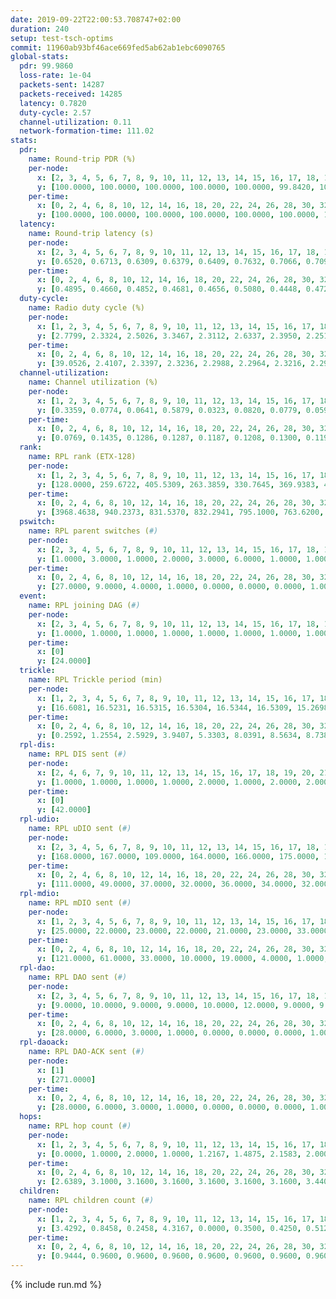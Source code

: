 ```yaml
---
date: 2019-09-22T22:00:53.708747+02:00
duration: 240
setup: test-tsch-optims
commit: 11960ab93bf46ace669fed5ab62ab1ebc6090765
global-stats:
  pdr: 99.9860
  loss-rate: 1e-04
  packets-sent: 14287
  packets-received: 14285
  latency: 0.7820
  duty-cycle: 2.57
  channel-utilization: 0.11
  network-formation-time: 111.02
stats:
  pdr:
    name: Round-trip PDR (%)
    per-node:
      x: [2, 3, 4, 5, 6, 7, 8, 9, 10, 11, 12, 13, 14, 15, 16, 17, 18, 19, 20, 21, 22, 23, 24, 25]
      y: [100.0000, 100.0000, 100.0000, 100.0000, 100.0000, 99.8420, 100.0000, 100.0000, 100.0000, 100.0000, 100.0000, 100.0000, 100.0000, 100.0000, 100.0000, 99.8350, 100.0000, 100.0000, 100.0000, 100.0000, 100.0000, 100.0000, 100.0000, 100.0000]
    per-time:
      x: [0, 2, 4, 6, 8, 10, 12, 14, 16, 18, 20, 22, 24, 26, 28, 30, 32, 34, 36, 38, 40, 42, 44, 46, 48, 50, 52, 54, 56, 58, 60, 62, 64, 66, 68, 70, 72, 74, 76, 78, 80, 82, 84, 86, 88, 90, 92, 94, 96, 98, 100, 102, 104, 106, 108, 110, 112, 114, 116, 118, 120, 122, 124, 126, 128, 130, 132, 134, 136, 138, 140, 142, 144, 146, 148, 150, 152, 154, 156, 158, 160, 162, 164, 166, 168, 170, 172, 174, 176, 178, 180, 182, 184, 186, 188, 190, 192, 194, 196, 198, 200, 202, 204, 206, 208, 210, 212, 214, 216, 218, 220, 222, 224, 226, 228, 230, 232, 234, 236, 238]
      y: [100.0000, 100.0000, 100.0000, 100.0000, 100.0000, 100.0000, 100.0000, 100.0000, 100.0000, 100.0000, 100.0000, 100.0000, 100.0000, 100.0000, 100.0000, 100.0000, 100.0000, 100.0000, 100.0000, 100.0000, 100.0000, 100.0000, 100.0000, 100.0000, 100.0000, 100.0000, 100.0000, 100.0000, 100.0000, 99.1667, 100.0000, 100.0000, 100.0000, 100.0000, 100.0000, 100.0000, 100.0000, 100.0000, 100.0000, 100.0000, 100.0000, 100.0000, 100.0000, 100.0000, 100.0000, 100.0000, 100.0000, 100.0000, 100.0000, 100.0000, 100.0000, 99.1667, 100.0000, 100.0000, 100.0000, 100.0000, 100.0000, 100.0000, 100.0000, 100.0000, 100.0000, 100.0000, 100.0000, 100.0000, 100.0000, 100.0000, 100.0000, 100.0000, 100.0000, 100.0000, 100.0000, 100.0000, 100.0000, 100.0000, 100.0000, 100.0000, 100.0000, 100.0000, 100.0000, 100.0000, 100.0000, 100.0000, 100.0000, 100.0000, 100.0000, 100.0000, 100.0000, 100.0000, 100.0000, 100.0000, 100.0000, 100.0000, 100.0000, 100.0000, 100.0000, 100.0000, 100.0000, 100.0000, 100.0000, 100.0000, 100.0000, 100.0000, 100.0000, 100.0000, 100.0000, 100.0000, 100.0000, 100.0000, 100.0000, 100.0000, 100.0000, 100.0000, 100.0000, 100.0000, 100.0000, 100.0000, 100.0000, 100.0000, 100.0000, 100.0000]
  latency:
    name: Round-trip latency (s)
    per-node:
      x: [2, 3, 4, 5, 6, 7, 8, 9, 10, 11, 12, 13, 14, 15, 16, 17, 18, 19, 20, 21, 22, 23, 24, 25]
      y: [0.6520, 0.6713, 0.6309, 0.6379, 0.6409, 0.7632, 0.7066, 0.7091, 0.6014, 0.6669, 0.7102, 0.6801, 0.7364, 0.8299, 0.7664, 0.8119, 0.8737, 0.8476, 0.9154, 0.9614, 0.8842, 1.0175, 1.0619, 0.9875]
    per-time:
      x: [0, 2, 4, 6, 8, 10, 12, 14, 16, 18, 20, 22, 24, 26, 28, 30, 32, 34, 36, 38, 40, 42, 44, 46, 48, 50, 52, 54, 56, 58, 60, 62, 64, 66, 68, 70, 72, 74, 76, 78, 80, 82, 84, 86, 88, 90, 92, 94, 96, 98, 100, 102, 104, 106, 108, 110, 112, 114, 116, 118, 120, 122, 124, 126, 128, 130, 132, 134, 136, 138, 140, 142, 144, 146, 148, 150, 152, 154, 156, 158, 160, 162, 164, 166, 168, 170, 172, 174, 176, 178, 180, 182, 184, 186, 188, 190, 192, 194, 196, 198, 200, 202, 204, 206, 208, 210, 212, 214, 216, 218, 220, 222, 224, 226, 228, 230, 232, 234, 236, 238]
      y: [0.4895, 0.4660, 0.4852, 0.4681, 0.4656, 0.5080, 0.4448, 0.4724, 0.4821, 0.4658, 0.4700, 0.4590, 0.4266, 0.4865, 0.5822, 0.4923, 0.4571, 0.4400, 0.4189, 0.4911, 0.4921, 0.4856, 0.4806, 0.4527, 0.4613, 0.4048, 0.4224, 0.3986, 0.3887, 0.3714, 0.3617, 0.3741, 0.3942, 0.3711, 0.3747, 0.3939, 0.3694, 0.3827, 0.3539, 0.3740, 0.3640, 0.3977, 0.3797, 0.4107, 0.3938, 0.3616, 0.3467, 0.3969, 0.3934, 0.3960, 0.3973, 0.4008, 0.3918, 0.4570, 0.5465, 0.4316, 0.3852, 0.4562, 0.3950, 0.7233, 0.6541, 0.5782, 0.5446, 0.4186, 0.4871, 1.0234, 1.1883, 0.8048, 0.5478, 0.5082, 0.5002, 0.9934, 1.3415, 1.2863, 0.8851, 0.6329, 0.6024, 1.0540, 1.2997, 1.3070, 1.2854, 1.1879, 0.7276, 1.0713, 1.2890, 1.3234, 1.2863, 1.3487, 1.3228, 1.1823, 1.3296, 1.3386, 1.2920, 1.3203, 1.3599, 1.3238, 1.3173, 1.3460, 1.3146, 1.3167, 1.3544, 1.3099, 1.2966, 1.3112, 1.3397, 1.3345, 1.3262, 1.3168, 1.3169, 1.2984, 1.3223, 1.3296, 1.3129, 1.3146, 1.3151, 1.3194, 1.3075, 1.3188, 1.3442, 1.1586]
  duty-cycle:
    name: Radio duty cycle (%)
    per-node:
      x: [1, 2, 3, 4, 5, 6, 7, 8, 9, 10, 11, 12, 13, 14, 15, 16, 17, 18, 19, 20, 21, 22, 23, 24, 25]
      y: [2.7799, 2.3324, 2.5026, 3.3467, 2.3112, 2.6337, 2.3950, 2.2518, 2.3885, 2.7032, 2.4432, 2.4962, 2.8174, 2.5584, 2.2475, 2.5420, 2.4679, 2.5964, 2.6586, 2.5846, 2.5951, 2.6902, 2.6491, 2.6894, 2.6361]
    per-time:
      x: [0, 2, 4, 6, 8, 10, 12, 14, 16, 18, 20, 22, 24, 26, 28, 30, 32, 34, 36, 38, 40, 42, 44, 46, 48, 50, 52, 54, 56, 58, 60, 62, 64, 66, 68, 70, 72, 74, 76, 78, 80, 82, 84, 86, 88, 90, 92, 94, 96, 98, 100, 102, 104, 106, 108, 110, 112, 114, 116, 118, 120, 122, 124, 126, 128, 130, 132, 134, 136, 138, 140, 142, 144, 146, 148, 150, 152, 154, 156, 158, 160, 162, 164, 166, 168, 170, 172, 174, 176, 178, 180, 182, 184, 186, 188, 190, 192, 194, 196, 198, 200, 202, 204, 206, 208, 210, 212, 214, 216, 218, 220, 222, 224, 226, 228, 230, 232, 234, 236, 238]
      y: [39.0526, 2.4107, 2.3397, 2.3236, 2.2988, 2.2964, 2.3216, 2.2953, 2.3177, 2.3277, 2.3064, 2.2995, 2.2995, 2.2854, 2.3501, 2.4062, 2.3462, 2.3239, 2.2841, 2.2641, 2.3044, 2.2922, 2.3027, 2.3055, 2.3058, 2.2976, 2.2612, 2.2760, 2.2674, 2.2586, 2.2935, 2.2486, 2.2548, 2.2800, 2.2535, 2.2706, 2.2690, 2.2510, 2.2464, 2.2421, 2.2469, 2.2628, 2.2962, 2.2871, 2.2801, 2.2918, 2.2695, 2.2544, 2.2550, 2.2883, 2.2487, 2.2507, 2.2586, 2.2384, 2.2335, 2.2134, 2.2363, 2.2517, 2.2585, 2.2271, 2.2484, 2.2513, 2.2179, 2.2321, 2.2649, 2.2708, 2.2377, 2.2506, 2.2384, 2.3178, 2.2537, 2.2694, 2.2356, 2.2664, 2.2371, 2.2450, 2.2587, 2.2423, 2.2512, 2.2379, 2.2181, 2.2326, 2.2474, 2.2527, 2.2339, 2.2321, 2.2592, 2.2366, 2.2640, 2.2404, 2.2162, 2.2403, 2.2562, 2.2354, 2.2463, 2.2537, 2.2371, 2.2436, 2.2458, 2.2480, 2.2400, 2.2562, 2.2512, 2.2385, 2.2665, 2.2725, 2.2615, 2.2728, 2.2412, 2.2498, 2.2354, 2.2610, 2.2580, 2.2395, 2.2500, 2.2579, 2.2468, 2.2415, 2.2526, 2.2821]
  channel-utilization:
    name: Channel utilization (%)
    per-node:
      x: [1, 2, 3, 4, 5, 6, 7, 8, 9, 10, 11, 12, 13, 14, 15, 16, 17, 18, 19, 20, 21, 22, 23, 24, 25]
      y: [0.3359, 0.0774, 0.0641, 0.5879, 0.0323, 0.0820, 0.0779, 0.0595, 0.0551, 0.3086, 0.0324, 0.1107, 0.2073, 0.0605, 0.0406, 0.1300, 0.0622, 0.0712, 0.0702, 0.0533, 0.0494, 0.0480, 0.0309, 0.0337, 0.0347]
    per-time:
      x: [0, 2, 4, 6, 8, 10, 12, 14, 16, 18, 20, 22, 24, 26, 28, 30, 32, 34, 36, 38, 40, 42, 44, 46, 48, 50, 52, 54, 56, 58, 60, 62, 64, 66, 68, 70, 72, 74, 76, 78, 80, 82, 84, 86, 88, 90, 92, 94, 96, 98, 100, 102, 104, 106, 108, 110, 112, 114, 116, 118, 120, 122, 124, 126, 128, 130, 132, 134, 136, 138, 140, 142, 144, 146, 148, 150, 152, 154, 156, 158, 160, 162, 164, 166, 168, 170, 172, 174, 176, 178, 180, 182, 184, 186, 188, 190, 192, 194, 196, 198, 200, 202, 204, 206, 208, 210, 212, 214, 216, 218, 220, 222, 224, 226, 228, 230, 232, 234, 236, 238]
      y: [0.0769, 0.1435, 0.1286, 0.1287, 0.1187, 0.1208, 0.1300, 0.1198, 0.1275, 0.1306, 0.1257, 0.1224, 0.1227, 0.1182, 0.1381, 0.1583, 0.1383, 0.1299, 0.1186, 0.1104, 0.1252, 0.1221, 0.1236, 0.1247, 0.1252, 0.1212, 0.1106, 0.1156, 0.1121, 0.1078, 0.1176, 0.1027, 0.1028, 0.1116, 0.1046, 0.1081, 0.1073, 0.1025, 0.1020, 0.1012, 0.1011, 0.1062, 0.1177, 0.1159, 0.1142, 0.1187, 0.1121, 0.1068, 0.1063, 0.1170, 0.1048, 0.1040, 0.1074, 0.1021, 0.1001, 0.0925, 0.1006, 0.1065, 0.1077, 0.0943, 0.1023, 0.1034, 0.0937, 0.0989, 0.1092, 0.1095, 0.0981, 0.1012, 0.0994, 0.1215, 0.1041, 0.1093, 0.0973, 0.1075, 0.0982, 0.1009, 0.1053, 0.1000, 0.1007, 0.0998, 0.0934, 0.0996, 0.1014, 0.1050, 0.0957, 0.0965, 0.1045, 0.0962, 0.1066, 0.1004, 0.0917, 0.1003, 0.1048, 0.1002, 0.1033, 0.1030, 0.1005, 0.1013, 0.1034, 0.1014, 0.1013, 0.1047, 0.1019, 0.0975, 0.1040, 0.1081, 0.1071, 0.1103, 0.1013, 0.1021, 0.0980, 0.1060, 0.1051, 0.0985, 0.1030, 0.1063, 0.0998, 0.1005, 0.1032, 0.1129]
  rank:
    name: RPL rank (ETX-128)
    per-node:
      x: [1, 2, 3, 4, 5, 6, 7, 8, 9, 10, 11, 12, 13, 14, 15, 16, 17, 18, 19, 20, 21, 22, 23, 24, 25]
      y: [128.0000, 259.6722, 405.5309, 263.3859, 330.7645, 369.9383, 495.1220, 485.9544, 539.6266, 411.5560, 842.3678, 547.5909, 875.6951, 632.9143, 707.7171, 946.4297, 695.7390, 788.7611, 773.5410, 864.8760, 904.1793, 823.3496, 963.5645, 950.6104, 958.6640]
    per-time:
      x: [0, 2, 4, 6, 8, 10, 12, 14, 16, 18, 20, 22, 24, 26, 28, 30, 32, 34, 36, 38, 40, 42, 44, 46, 48, 50, 52, 54, 56, 58, 60, 62, 64, 66, 68, 70, 72, 74, 76, 78, 80, 82, 84, 86, 88, 90, 92, 94, 96, 98, 100, 102, 104, 106, 108, 110, 112, 114, 116, 118, 120, 122, 124, 126, 128, 130, 132, 134, 136, 138, 140, 142, 144, 146, 148, 150, 152, 154, 156, 158, 160, 162, 164, 166, 168, 170, 172, 174, 176, 178, 180, 182, 184, 186, 188, 190, 192, 194, 196, 198, 200, 202, 204, 206, 208, 210, 212, 214, 216, 218, 220, 222, 224, 226, 228, 230, 232, 234, 236, 238]
      y: [3968.4638, 940.2373, 831.5370, 832.2941, 795.1000, 763.6200, 753.6600, 749.2549, 731.7600, 726.6667, 703.7000, 692.7400, 689.7400, 707.2549, 723.2400, 744.4600, 753.6471, 702.5000, 697.0000, 680.6800, 686.6800, 700.5000, 708.8431, 725.1400, 731.1800, 721.6863, 700.5769, 692.3462, 726.1509, 686.0000, 727.9655, 654.6400, 651.7600, 643.9400, 634.8000, 605.9630, 580.6792, 578.8627, 579.5000, 560.2400, 558.6600, 560.7500, 587.3269, 572.5600, 584.6154, 579.7647, 568.3922, 557.7925, 551.8200, 552.6471, 546.1176, 544.8200, 537.7115, 553.2400, 557.3800, 555.3137, 557.9245, 570.4400, 584.8846, 593.2800, 587.1961, 575.3725, 560.4400, 570.3400, 594.8519, 592.2600, 591.3200, 585.7800, 586.8077, 569.6481, 550.6863, 554.0200, 549.8600, 551.1600, 542.4717, 533.9804, 527.6400, 533.2200, 531.4000, 533.6600, 536.3600, 526.4000, 532.3400, 529.8200, 530.1600, 534.7255, 526.7400, 525.6000, 537.0800, 561.7200, 559.0000, 556.0600, 550.7600, 556.7222, 526.7000, 526.5800, 530.0200, 532.7000, 536.6275, 563.8800, 570.5098, 568.9200, 582.8462, 579.5849, 559.7059, 556.3000, 557.5800, 570.8491, 550.5200, 540.9000, 535.9800, 529.6400, 527.3000, 523.3922, 529.2400, 527.8800, 529.0400, 527.9400, 531.0196, 522.7200]
  pswitch:
    name: RPL parent switches (#)
    per-node:
      x: [2, 3, 4, 5, 6, 7, 8, 9, 10, 11, 12, 13, 14, 15, 16, 17, 18, 19, 20, 21, 22, 23, 24, 25]
      y: [1.0000, 3.0000, 1.0000, 2.0000, 3.0000, 6.0000, 1.0000, 1.0000, 1.0000, 2.0000, 2.0000, 6.0000, 5.0000, 11.0000, 9.0000, 9.0000, 8.0000, 5.0000, 11.0000, 12.0000, 7.0000, 9.0000, 10.0000, 8.0000]
    per-time:
      x: [0, 2, 4, 6, 8, 10, 12, 14, 16, 18, 20, 22, 24, 26, 28, 30, 32, 34, 36, 38, 40, 42, 44, 46, 48, 50, 52, 54, 56, 58, 60, 62, 64, 66, 68, 70, 72, 74, 76, 78, 80, 82, 84, 86, 88, 90, 92, 94, 96, 98, 100, 102, 104, 106, 108, 110, 112, 114, 116, 118, 120, 122, 124, 126, 128, 130, 132, 134, 136, 138, 140, 142, 144, 146, 148, 150, 152, 154, 156, 158, 160, 162, 164, 166, 168, 170, 172, 174, 176, 178, 180, 182, 184, 186, 188, 190, 192, 194, 196, 198, 200, 202, 204, 206, 208, 210, 212, 214, 216, 218, 220, 222, 224, 226, 228, 230, 232, 234, 236]
      y: [27.0000, 9.0000, 4.0000, 1.0000, 0.0000, 0.0000, 0.0000, 1.0000, 0.0000, 1.0000, 0.0000, 0.0000, 0.0000, 1.0000, 0.0000, 0.0000, 1.0000, 2.0000, 2.0000, 0.0000, 0.0000, 0.0000, 1.0000, 0.0000, 0.0000, 1.0000, 2.0000, 2.0000, 3.0000, 2.0000, 8.0000, 0.0000, 0.0000, 0.0000, 0.0000, 4.0000, 3.0000, 1.0000, 0.0000, 0.0000, 0.0000, 2.0000, 2.0000, 0.0000, 2.0000, 1.0000, 1.0000, 3.0000, 0.0000, 1.0000, 1.0000, 0.0000, 2.0000, 0.0000, 0.0000, 1.0000, 3.0000, 0.0000, 2.0000, 0.0000, 1.0000, 1.0000, 0.0000, 0.0000, 4.0000, 0.0000, 0.0000, 0.0000, 2.0000, 4.0000, 1.0000, 0.0000, 0.0000, 0.0000, 3.0000, 1.0000, 0.0000, 0.0000, 0.0000, 0.0000, 0.0000, 0.0000, 0.0000, 0.0000, 0.0000, 1.0000, 0.0000, 0.0000, 0.0000, 0.0000, 1.0000, 0.0000, 0.0000, 4.0000, 0.0000, 0.0000, 0.0000, 0.0000, 1.0000, 0.0000, 1.0000, 0.0000, 2.0000, 3.0000, 1.0000, 0.0000, 0.0000, 3.0000, 0.0000, 0.0000, 0.0000, 0.0000, 0.0000, 1.0000, 0.0000, 0.0000, 0.0000, 0.0000, 1.0000]
  event:
    name: RPL joining DAG (#)
    per-node:
      x: [2, 3, 4, 5, 6, 7, 8, 9, 10, 11, 12, 13, 14, 15, 16, 17, 18, 19, 20, 21, 22, 23, 24, 25]
      y: [1.0000, 1.0000, 1.0000, 1.0000, 1.0000, 1.0000, 1.0000, 1.0000, 1.0000, 1.0000, 1.0000, 1.0000, 1.0000, 1.0000, 1.0000, 1.0000, 1.0000, 1.0000, 1.0000, 1.0000, 1.0000, 1.0000, 1.0000, 1.0000]
    per-time:
      x: [0]
      y: [24.0000]
  trickle:
    name: RPL Trickle period (min)
    per-node:
      x: [1, 2, 3, 4, 5, 6, 7, 8, 9, 10, 11, 12, 13, 14, 15, 16, 17, 18, 19, 20, 21, 22, 23, 24, 25]
      y: [16.6081, 16.5231, 16.5315, 16.5304, 16.5344, 16.5309, 15.2698, 16.5231, 16.5228, 16.5231, 16.5267, 16.5270, 16.1237, 16.1366, 16.4259, 15.3123, 15.6479, 16.4918, 16.3300, 16.5645, 16.5768, 15.6450, 16.5571, 16.4838, 16.3729]
    per-time:
      x: [0, 2, 4, 6, 8, 10, 12, 14, 16, 18, 20, 22, 24, 26, 28, 30, 32, 34, 36, 38, 40, 42, 44, 46, 48, 50, 52, 54, 56, 58, 60, 62, 64, 66, 68, 70, 72, 74, 76, 78, 80, 82, 84, 86, 88, 90, 92, 94, 96, 98, 100, 102, 104, 106, 108, 110, 112, 114, 116, 118, 120, 122, 124, 126, 128, 130, 132, 134, 136, 138, 140, 142, 144, 146, 148, 150, 152, 154, 156, 158, 160, 162, 164, 166, 168, 170, 172, 174, 176, 178, 180, 182, 184, 186, 188, 190, 192, 194, 196, 198, 200, 202, 204, 206, 208, 210, 212, 214, 216, 218, 220, 222, 224, 226, 228, 230, 232, 234, 236, 238]
      y: [0.2592, 1.2554, 2.5929, 3.9407, 5.3303, 8.0391, 8.5634, 8.7381, 8.7381, 14.0495, 16.7772, 17.4763, 17.4763, 17.4763, 17.4763, 17.4763, 17.4763, 17.4763, 17.4763, 17.4763, 17.4763, 17.4763, 17.4763, 17.4763, 17.4763, 17.4763, 17.4763, 17.4763, 17.4763, 17.4763, 15.7402, 16.2529, 16.4277, 16.4277, 16.6025, 16.1918, 16.2191, 16.2341, 16.6025, 17.0394, 17.1267, 16.9721, 17.1402, 17.1267, 17.4763, 17.4763, 17.4763, 17.4763, 17.4763, 17.4763, 17.4763, 17.4763, 16.8080, 16.8428, 16.8646, 16.9623, 16.9817, 17.1267, 17.1402, 17.1267, 17.1336, 17.3049, 17.4763, 17.4763, 17.4763, 17.4763, 17.4763, 17.4763, 17.4763, 17.4763, 17.4763, 17.4763, 17.4763, 17.4763, 17.4763, 17.4763, 17.4763, 17.4763, 17.4763, 17.4763, 17.4763, 17.4763, 17.4763, 17.4763, 17.4763, 17.4763, 17.4763, 17.4763, 17.4763, 17.4763, 17.4763, 17.4763, 17.4763, 17.4763, 17.4763, 17.4763, 17.4763, 17.4763, 17.4763, 17.4763, 17.4763, 17.4763, 17.4763, 17.4763, 17.4763, 17.4763, 17.4763, 17.4763, 17.4763, 17.4763, 17.4763, 17.4763, 17.4763, 17.4763, 17.4763, 17.4763, 17.4763, 17.4763, 17.4763, 17.4763]
  rpl-dis:
    name: RPL DIS sent (#)
    per-node:
      x: [2, 4, 6, 7, 9, 10, 11, 12, 13, 14, 15, 16, 17, 18, 19, 20, 21, 22, 23, 24, 25]
      y: [1.0000, 1.0000, 1.0000, 1.0000, 2.0000, 1.0000, 2.0000, 2.0000, 2.0000, 1.0000, 2.0000, 2.0000, 2.0000, 3.0000, 3.0000, 2.0000, 2.0000, 2.0000, 4.0000, 3.0000, 3.0000]
    per-time:
      x: [0]
      y: [42.0000]
  rpl-udio:
    name: RPL uDIO sent (#)
    per-node:
      x: [2, 3, 4, 5, 6, 7, 8, 9, 10, 11, 12, 13, 14, 15, 16, 17, 18, 19, 20, 21, 22, 23, 24, 25]
      y: [168.0000, 167.0000, 109.0000, 164.0000, 166.0000, 175.0000, 163.0000, 177.0000, 151.0000, 163.0000, 170.0000, 151.0000, 163.0000, 171.0000, 170.0000, 169.0000, 172.0000, 169.0000, 176.0000, 165.0000, 173.0000, 169.0000, 173.0000, 165.0000]
    per-time:
      x: [0, 2, 4, 6, 8, 10, 12, 14, 16, 18, 20, 22, 24, 26, 28, 30, 32, 34, 36, 38, 40, 42, 44, 46, 48, 50, 52, 54, 56, 58, 60, 62, 64, 66, 68, 70, 72, 74, 76, 78, 80, 82, 84, 86, 88, 90, 92, 94, 96, 98, 100, 102, 104, 106, 108, 110, 112, 114, 116, 118, 120, 122, 124, 126, 128, 130, 132, 134, 136, 138, 140, 142, 144, 146, 148, 150, 152, 154, 156, 158, 160, 162, 164, 166, 168, 170, 172, 174, 176, 178, 180, 182, 184, 186, 188, 190, 192, 194, 196, 198, 200, 202, 204, 206, 208, 210, 212, 214, 216, 218, 220, 222, 224, 226, 228, 230, 232, 234, 236, 238, 240]
      y: [111.0000, 49.0000, 37.0000, 32.0000, 36.0000, 34.0000, 32.0000, 35.0000, 31.0000, 31.0000, 34.0000, 31.0000, 32.0000, 35.0000, 36.0000, 28.0000, 39.0000, 31.0000, 32.0000, 29.0000, 32.0000, 31.0000, 34.0000, 41.0000, 29.0000, 35.0000, 35.0000, 30.0000, 32.0000, 30.0000, 34.0000, 37.0000, 26.0000, 32.0000, 29.0000, 34.0000, 31.0000, 32.0000, 35.0000, 31.0000, 31.0000, 34.0000, 29.0000, 36.0000, 32.0000, 37.0000, 30.0000, 30.0000, 33.0000, 28.0000, 27.0000, 36.0000, 36.0000, 35.0000, 31.0000, 30.0000, 35.0000, 31.0000, 31.0000, 27.0000, 31.0000, 33.0000, 35.0000, 34.0000, 33.0000, 33.0000, 28.0000, 31.0000, 33.0000, 36.0000, 34.0000, 34.0000, 27.0000, 31.0000, 29.0000, 32.0000, 31.0000, 34.0000, 31.0000, 33.0000, 28.0000, 25.0000, 29.0000, 33.0000, 34.0000, 31.0000, 31.0000, 32.0000, 31.0000, 32.0000, 33.0000, 34.0000, 33.0000, 30.0000, 35.0000, 33.0000, 33.0000, 26.0000, 35.0000, 39.0000, 32.0000, 28.0000, 34.0000, 32.0000, 29.0000, 32.0000, 33.0000, 34.0000, 34.0000, 31.0000, 32.0000, 33.0000, 30.0000, 32.0000, 32.0000, 34.0000, 33.0000, 28.0000, 31.0000, 30.0000, 1.0000]
  rpl-mdio:
    name: RPL mDIO sent (#)
    per-node:
      x: [1, 2, 3, 4, 5, 6, 7, 8, 9, 10, 11, 12, 13, 14, 15, 16, 17, 18, 19, 20, 21, 22, 23, 24, 25]
      y: [25.0000, 22.0000, 23.0000, 22.0000, 21.0000, 23.0000, 33.0000, 24.0000, 20.0000, 24.0000, 20.0000, 21.0000, 25.0000, 28.0000, 24.0000, 32.0000, 28.0000, 23.0000, 27.0000, 23.0000, 23.0000, 27.0000, 20.0000, 23.0000, 25.0000]
    per-time:
      x: [0, 2, 4, 6, 8, 10, 12, 14, 16, 18, 20, 22, 24, 26, 28, 30, 32, 34, 36, 38, 40, 42, 44, 46, 48, 50, 52, 54, 56, 58, 60, 62, 64, 66, 68, 70, 72, 74, 76, 78, 80, 82, 84, 86, 88, 90, 92, 94, 96, 98, 100, 102, 104, 106, 108, 110, 112, 114, 116, 118, 120, 122, 124, 126, 128, 130, 132, 134, 136, 138, 140, 142, 144, 146, 148, 150, 152, 154, 156, 158, 160, 162, 164, 166, 168, 170, 172, 174, 176, 178, 180, 182, 184, 186, 188, 190, 192, 194, 196, 198, 200, 202, 204, 206, 208, 210, 212, 214, 216, 218, 220, 222, 224, 226, 228, 230, 232, 234, 236, 238]
      y: [121.0000, 61.0000, 33.0000, 10.0000, 19.0000, 4.0000, 1.0000, 6.0000, 10.0000, 8.0000, 1.0000, 0.0000, 0.0000, 0.0000, 4.0000, 7.0000, 4.0000, 8.0000, 1.0000, 1.0000, 0.0000, 0.0000, 4.0000, 6.0000, 7.0000, 4.0000, 3.0000, 1.0000, 0.0000, 0.0000, 10.0000, 5.0000, 5.0000, 8.0000, 5.0000, 5.0000, 3.0000, 3.0000, 0.0000, 2.0000, 4.0000, 7.0000, 8.0000, 3.0000, 0.0000, 1.0000, 1.0000, 0.0000, 4.0000, 7.0000, 3.0000, 6.0000, 6.0000, 3.0000, 1.0000, 1.0000, 1.0000, 3.0000, 5.0000, 8.0000, 5.0000, 3.0000, 1.0000, 0.0000, 0.0000, 1.0000, 3.0000, 3.0000, 5.0000, 8.0000, 2.0000, 1.0000, 1.0000, 1.0000, 1.0000, 5.0000, 5.0000, 2.0000, 8.0000, 3.0000, 0.0000, 1.0000, 0.0000, 2.0000, 5.0000, 7.0000, 5.0000, 5.0000, 1.0000, 0.0000, 0.0000, 0.0000, 3.0000, 5.0000, 3.0000, 9.0000, 1.0000, 2.0000, 1.0000, 1.0000, 0.0000, 2.0000, 5.0000, 7.0000, 9.0000, 0.0000, 1.0000, 1.0000, 0.0000, 1.0000, 5.0000, 5.0000, 4.0000, 4.0000, 5.0000, 1.0000, 0.0000, 0.0000, 0.0000, 5.0000]
  rpl-dao:
    name: RPL DAO sent (#)
    per-node:
      x: [2, 3, 4, 5, 6, 7, 8, 9, 10, 11, 12, 13, 14, 15, 16, 17, 18, 19, 20, 21, 22, 23, 24, 25]
      y: [9.0000, 10.0000, 9.0000, 9.0000, 10.0000, 12.0000, 9.0000, 9.0000, 9.0000, 9.0000, 9.0000, 12.0000, 11.0000, 15.0000, 12.0000, 12.0000, 13.0000, 12.0000, 15.0000, 14.0000, 13.0000, 12.0000, 14.0000, 12.0000]
    per-time:
      x: [0, 2, 4, 6, 8, 10, 12, 14, 16, 18, 20, 22, 24, 26, 28, 30, 32, 34, 36, 38, 40, 42, 44, 46, 48, 50, 52, 54, 56, 58, 60, 62, 64, 66, 68, 70, 72, 74, 76, 78, 80, 82, 84, 86, 88, 90, 92, 94, 96, 98, 100, 102, 104, 106, 108, 110, 112, 114, 116, 118, 120, 122, 124, 126, 128, 130, 132, 134, 136, 138, 140, 142, 144, 146, 148, 150, 152, 154, 156, 158, 160, 162, 164, 166, 168, 170, 172, 174, 176, 178, 180, 182, 184, 186, 188, 190, 192, 194, 196, 198, 200, 202, 204, 206, 208, 210, 212, 214, 216, 218, 220, 222, 224, 226, 228, 230, 232, 234, 236, 238]
      y: [28.0000, 6.0000, 3.0000, 1.0000, 0.0000, 0.0000, 0.0000, 1.0000, 0.0000, 1.0000, 0.0000, 0.0000, 0.0000, 1.0000, 15.0000, 4.0000, 3.0000, 3.0000, 2.0000, 0.0000, 0.0000, 0.0000, 1.0000, 1.0000, 0.0000, 1.0000, 2.0000, 2.0000, 11.0000, 3.0000, 8.0000, 2.0000, 0.0000, 0.0000, 0.0000, 4.0000, 3.0000, 2.0000, 0.0000, 0.0000, 3.0000, 3.0000, 5.0000, 5.0000, 2.0000, 1.0000, 2.0000, 2.0000, 0.0000, 3.0000, 2.0000, 1.0000, 2.0000, 0.0000, 3.0000, 1.0000, 5.0000, 5.0000, 3.0000, 1.0000, 2.0000, 2.0000, 0.0000, 0.0000, 5.0000, 0.0000, 1.0000, 0.0000, 4.0000, 4.0000, 3.0000, 5.0000, 1.0000, 0.0000, 2.0000, 3.0000, 0.0000, 0.0000, 2.0000, 1.0000, 0.0000, 1.0000, 3.0000, 3.0000, 3.0000, 6.0000, 0.0000, 1.0000, 1.0000, 3.0000, 1.0000, 0.0000, 1.0000, 5.0000, 1.0000, 1.0000, 1.0000, 4.0000, 2.0000, 5.0000, 2.0000, 1.0000, 2.0000, 4.0000, 2.0000, 0.0000, 0.0000, 4.0000, 0.0000, 1.0000, 0.0000, 3.0000, 3.0000, 4.0000, 4.0000, 1.0000, 0.0000, 0.0000, 5.0000, 1.0000]
  rpl-daoack:
    name: RPL DAO-ACK sent (#)
    per-node:
      x: [1]
      y: [271.0000]
    per-time:
      x: [0, 2, 4, 6, 8, 10, 12, 14, 16, 18, 20, 22, 24, 26, 28, 30, 32, 34, 36, 38, 40, 42, 44, 46, 48, 50, 52, 54, 56, 58, 60, 62, 64, 66, 68, 70, 72, 74, 76, 78, 80, 82, 84, 86, 88, 90, 92, 94, 96, 98, 100, 102, 104, 106, 108, 110, 112, 114, 116, 118, 120, 122, 124, 126, 128, 130, 132, 134, 136, 138, 140, 142, 144, 146, 148, 150, 152, 154, 156, 158, 160, 162, 164, 166, 168, 170, 172, 174, 176, 178, 180, 182, 184, 186, 188, 190, 192, 194, 196, 198, 200, 202, 204, 206, 208, 210, 212, 214, 216, 218, 220, 222, 224, 226, 228, 230, 232, 234, 236, 238]
      y: [28.0000, 6.0000, 3.0000, 1.0000, 0.0000, 0.0000, 0.0000, 1.0000, 0.0000, 1.0000, 0.0000, 0.0000, 0.0000, 1.0000, 15.0000, 4.0000, 3.0000, 3.0000, 2.0000, 0.0000, 0.0000, 0.0000, 1.0000, 1.0000, 0.0000, 1.0000, 2.0000, 2.0000, 10.0000, 4.0000, 8.0000, 2.0000, 0.0000, 0.0000, 0.0000, 4.0000, 3.0000, 2.0000, 0.0000, 0.0000, 3.0000, 3.0000, 5.0000, 5.0000, 2.0000, 1.0000, 2.0000, 2.0000, 0.0000, 3.0000, 2.0000, 1.0000, 2.0000, 0.0000, 3.0000, 1.0000, 5.0000, 5.0000, 3.0000, 1.0000, 2.0000, 2.0000, 0.0000, 0.0000, 5.0000, 0.0000, 1.0000, 0.0000, 4.0000, 4.0000, 3.0000, 5.0000, 1.0000, 0.0000, 2.0000, 3.0000, 0.0000, 0.0000, 1.0000, 2.0000, 0.0000, 1.0000, 3.0000, 3.0000, 3.0000, 6.0000, 0.0000, 1.0000, 1.0000, 3.0000, 1.0000, 0.0000, 1.0000, 5.0000, 1.0000, 1.0000, 1.0000, 4.0000, 2.0000, 5.0000, 2.0000, 1.0000, 2.0000, 4.0000, 2.0000, 0.0000, 0.0000, 4.0000, 0.0000, 1.0000, 0.0000, 3.0000, 3.0000, 4.0000, 4.0000, 1.0000, 0.0000, 0.0000, 5.0000, 1.0000]
  hops:
    name: RPL hop count (#)
    per-node:
      x: [1, 2, 3, 4, 5, 6, 7, 8, 9, 10, 11, 12, 13, 14, 15, 16, 17, 18, 19, 20, 21, 22, 23, 24, 25]
      y: [0.0000, 1.0000, 2.0000, 1.0000, 1.2167, 1.4875, 2.1583, 2.0000, 3.0000, 2.0000, 3.0000, 2.2250, 3.2092, 3.2417, 3.4477, 3.3138, 3.7406, 4.1088, 4.2092, 4.6360, 4.5983, 4.4142, 5.4686, 5.3975, 5.2762]
    per-time:
      x: [0, 2, 4, 6, 8, 10, 12, 14, 16, 18, 20, 22, 24, 26, 28, 30, 32, 34, 36, 38, 40, 42, 44, 46, 48, 50, 52, 54, 56, 58, 60, 62, 64, 66, 68, 70, 72, 74, 76, 78, 80, 82, 84, 86, 88, 90, 92, 94, 96, 98, 100, 102, 104, 106, 108, 110, 112, 114, 116, 118, 120, 122, 124, 126, 128, 130, 132, 134, 136, 138, 140, 142, 144, 146, 148, 150, 152, 154, 156, 158, 160, 162, 164, 166, 168, 170, 172, 174, 176, 178, 180, 182, 184, 186, 188, 190, 192, 194, 196, 198, 200, 202, 204, 206, 208, 210, 212, 214, 216, 218, 220, 222, 224, 226, 228, 230, 232, 234, 236, 238]
      y: [2.6389, 3.1000, 3.1600, 3.1600, 3.1600, 3.1600, 3.1600, 3.4400, 3.7200, 3.6800, 3.6400, 3.6400, 3.6400, 3.6400, 3.6400, 3.6400, 3.6400, 3.4800, 3.4600, 3.4400, 3.4400, 3.4400, 3.4800, 3.4800, 3.4800, 3.4800, 3.3800, 3.2600, 3.0600, 3.0200, 3.1600, 3.1200, 3.1200, 3.1200, 3.1200, 2.9000, 2.6600, 2.6600, 2.6800, 2.6800, 2.6800, 3.0000, 3.3000, 3.2800, 3.2800, 3.2800, 3.2000, 3.1800, 3.1600, 3.1400, 2.8800, 2.8800, 2.9000, 2.9200, 2.9200, 2.9200, 2.9000, 2.8800, 2.8600, 2.8400, 2.8400, 2.8600, 2.8800, 2.8800, 2.9600, 2.9600, 2.9600, 2.9600, 2.9600, 2.9600, 2.9400, 2.9200, 2.9200, 2.9200, 2.8800, 2.8800, 2.8800, 2.8800, 2.8800, 2.8800, 2.8800, 2.8800, 2.8800, 2.8800, 2.8800, 2.8800, 2.8800, 2.8800, 2.8800, 2.8800, 2.8800, 2.8800, 2.8800, 2.8800, 2.8800, 2.8800, 2.8800, 2.8800, 2.8800, 2.8800, 2.8800, 2.8800, 2.8800, 2.8800, 2.9600, 2.9600, 2.9600, 2.9000, 2.8800, 2.8800, 2.8800, 2.8800, 2.8800, 2.8800, 2.8800, 2.8800, 2.8800, 2.8800, 2.9000, 2.9200]
  children:
    name: RPL children count (#)
    per-node:
      x: [1, 2, 3, 4, 5, 6, 7, 8, 9, 10, 11, 12, 13, 14, 15, 16, 17, 18, 19, 20, 21, 22, 23, 24, 25]
      y: [3.4292, 0.8458, 0.2458, 4.3167, 0.0000, 0.3500, 0.4250, 0.5125, 0.2259, 3.2417, 0.0000, 0.9708, 2.3515, 0.4500, 0.2092, 1.8828, 0.6360, 1.2218, 0.9874, 0.6360, 0.4979, 0.4226, 0.0000, 0.0711, 0.0502]
    per-time:
      x: [0, 2, 4, 6, 8, 10, 12, 14, 16, 18, 20, 22, 24, 26, 28, 30, 32, 34, 36, 38, 40, 42, 44, 46, 48, 50, 52, 54, 56, 58, 60, 62, 64, 66, 68, 70, 72, 74, 76, 78, 80, 82, 84, 86, 88, 90, 92, 94, 96, 98, 100, 102, 104, 106, 108, 110, 112, 114, 116, 118, 120, 122, 124, 126, 128, 130, 132, 134, 136, 138, 140, 142, 144, 146, 148, 150, 152, 154, 156, 158, 160, 162, 164, 166, 168, 170, 172, 174, 176, 178, 180, 182, 184, 186, 188, 190, 192, 194, 196, 198, 200, 202, 204, 206, 208, 210, 212, 214, 216, 218, 220, 222, 224, 226, 228, 230, 232, 234, 236, 238]
      y: [0.9444, 0.9600, 0.9600, 0.9600, 0.9600, 0.9600, 0.9600, 0.9600, 0.9600, 0.9600, 0.9600, 0.9600, 0.9600, 0.9600, 0.9600, 0.9600, 0.9600, 0.9600, 0.9600, 0.9600, 0.9600, 0.9600, 0.9600, 0.9600, 0.9600, 0.9600, 0.9600, 0.9600, 0.9600, 0.9600, 0.9600, 0.9600, 0.9600, 0.9600, 0.9600, 0.9600, 0.9600, 0.9600, 0.9600, 0.9600, 0.9600, 0.9600, 0.9600, 0.9600, 0.9600, 0.9600, 0.9600, 0.9600, 0.9600, 0.9600, 0.9600, 0.9600, 0.9600, 0.9600, 0.9600, 0.9600, 0.9600, 0.9600, 0.9600, 0.9600, 0.9600, 0.9600, 0.9600, 0.9600, 0.9600, 0.9600, 0.9600, 0.9600, 0.9600, 0.9600, 0.9600, 0.9600, 0.9600, 0.9600, 0.9600, 0.9600, 0.9600, 0.9600, 0.9600, 0.9600, 0.9600, 0.9600, 0.9600, 0.9600, 0.9600, 0.9600, 0.9600, 0.9600, 0.9600, 0.9600, 0.9600, 0.9600, 0.9600, 0.9600, 0.9600, 0.9600, 0.9600, 0.9600, 0.9600, 0.9600, 0.9600, 0.9600, 0.9600, 0.9600, 0.9600, 0.9600, 0.9600, 0.9600, 0.9600, 0.9600, 0.9600, 0.9600, 0.9600, 0.9600, 0.9600, 0.9600, 0.9600, 0.9600, 0.9600, 0.9600]
---
```


{% include run.md %}
